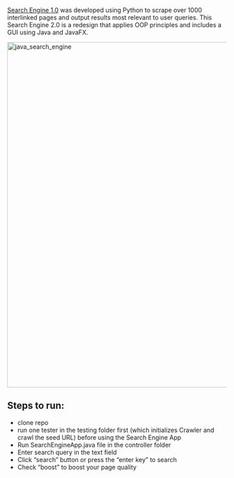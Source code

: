 [Search Engine 1.0](https://github.com/yantang01/search-engine) was developed using Python to scrape over 1000 interlinked pages and output results most relevant to user queries. This Search Engine 2.0 is a redesign that applies OOP principles and includes a GUI using Java and JavaFX.

<img width="792" alt="java_search_engine" src="https://github.com/user-attachments/assets/cb2aaeac-2a1a-47d5-8160-8e4dcd1bab58" />

## Steps to run:

- clone repo
- run one tester in the testing folder first (which initializes Crawler and crawl the seed URL) before using the Search Engine App
- Run SearchEngineApp.java file in the controller folder
- Enter search query in the text field
- Click “search” button or press the “enter key” to search
- Check “boost” to boost your page quality

